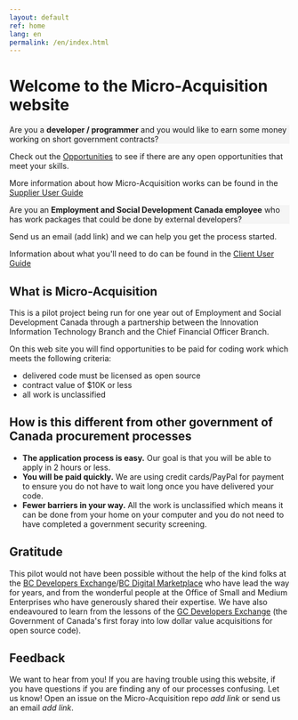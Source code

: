 ```yaml
---
layout: default
ref: home
lang: en
permalink: /en/index.html
---
```


# Welcome to the Micro-Acquisition website

<div class="row">
  <div class="col-sm-6">
    <p style="background-color:#F5F5F5">Are you a <strong>developer / programmer</strong> and you would like to earn some money working on short government contracts?</p>
    <p>Check out the <a href="{{ site.baseurl }}{% link _pages/en/opportunities.md %}" title="Opportunities">Opportunities</a> to see if there are any open opportunities that meet your skills.</p>
    <p>More information about how Micro-Acquisition works can be found in the <a href="{{ site.baseurl }}{% link _pages/en/supplier-guide.md %}" title="Supplier User Guide">Supplier User Guide</a></p>
  </div>
  <div class="col-sm-6">
    <p style="background-color:#F5F5F5">Are you an <strong>Employment and Social Development Canada employee</strong> who has work packages that could be done by external developers?</p>
    <p>Send us an email (add link) and we can help you get the process started.</p>
    <p>Information about what you'll need to do can be found in the <a href="{{ site.baseurl }}{% link _pages/en/client-guide.md %}" title="Client User Guide">Client User Guide</a></p>
  </div>
</div>

## What is Micro-Acquisition

This is a pilot project being run for one year out of Employment and Social Development Canada through a partnership between the Innovation Information Technology Branch and the Chief Financial Officer Branch.

On this web site you will find opportunities to be paid for coding work which meets the following criteria:

- delivered code must be licensed as open source
- contract value of $10K or less
- all work is unclassified

## How is this different from other government of Canada procurement processes

- **The application process is easy.** Our goal is that you will be able to apply in 2 hours or less.
- **You will be paid quickly.** We are using credit cards/PayPal for payment to ensure you do not have to wait long once you have delivered your code.
- **Fewer barriers in your way.** All the work is unclassified which means it can be done from your home on your computer and you do not need to have completed a government security screening.

## Gratitude

This pilot would not have been possible without the help of the kind folks at the [BC Developers Exchange](https://bcdevexchange.org/)/[BC Digital Marketplace](https://digital.gov.bc.ca/marketplace) who have lead the way for years, and from the wonderful people at the Office of Small and Medium Enterprises who have generously shared their expertise.
We have also endeavoured to learn from the lessons of the [GC Developers Exchange](https://github.com/canada-ca/devex) (the Government of Canada's first foray into low dollar value acquisitions for open source code).

## Feedback

We want to hear from you!
If you are having trouble using this website, if you have questions if you are finding any of our processes confusing.
Let us know!
Open an issue on the Micro-Acquisition repo *add link* or send us an email *add link*.
